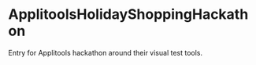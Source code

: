 # ApplitoolsHolidayShoppingHackathon
Entry for Applitools hackathon around their visual test tools.
